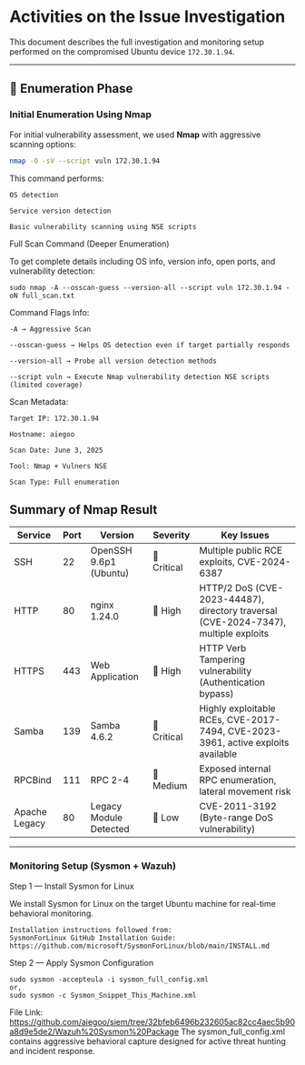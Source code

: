 # Activities on the Issue Investigation

This document describes the full investigation and monitoring setup performed on the compromised Ubuntu device `172.30.1.94`.

---

## 🔎 Enumeration Phase

### Initial Enumeration Using Nmap

For initial vulnerability assessment, we used **Nmap** with aggressive scanning options:

```bash
nmap -O -sV --script vuln 172.30.1.94
```
This command performs:

    OS detection

    Service version detection

    Basic vulnerability scanning using NSE scripts

Full Scan Command (Deeper Enumeration)

To get complete details including OS info, version info, open ports, and vulnerability detection:
```
sudo nmap -A --osscan-guess --version-all --script vuln 172.30.1.94 -oN full_scan.txt
```

Command Flags Info:

    -A → Aggressive Scan

    --osscan-guess → Helps OS detection even if target partially responds

    --version-all → Probe all version detection methods

    --script vuln → Execute Nmap vulnerability detection NSE scripts (limited coverage)

Scan Metadata:

    Target IP: 172.30.1.94

    Hostname: aiegoo

    Scan Date: June 3, 2025

    Tool: Nmap + Vulners NSE

    Scan Type: Full enumeration

##  Summary of Nmap Result

| Service | Port | Version | Severity | Key Issues |
|---------|------|---------|----------|------------|
| SSH | 22 | OpenSSH 9.6p1 (Ubuntu) | 🚨 Critical | Multiple public RCE exploits, CVE-2024-6387 |
| HTTP | 80 | nginx 1.24.0 | 🔶 High | HTTP/2 DoS (CVE-2023-44487), directory traversal (CVE-2024-7347), multiple exploits |
| HTTPS | 443 | Web Application | 🔶 High | HTTP Verb Tampering vulnerability (Authentication bypass) |
| Samba | 139 | Samba 4.6.2 | 🚨 Critical | Highly exploitable RCEs, CVE-2017-7494, CVE-2023-3961, active exploits available |
| RPCBind | 111 | RPC 2-4 | 🔷 Medium | Exposed internal RPC enumeration, lateral movement risk |
| Apache Legacy | 80 | Legacy Module Detected | 🔷 Low | CVE-2011-3192 (Byte-range DoS vulnerability) |

---

### Monitoring Setup (Sysmon + Wazuh)

Step 1 — Install Sysmon for Linux

We install Sysmon for Linux on the target Ubuntu machine for real-time behavioral monitoring.

    Installation instructions followed from:
    SysmonForLinux GitHub Installation Guide: https://github.com/microsoft/SysmonForLinux/blob/main/INSTALL.md

Step 2 — Apply Sysmon Configuration
```
sudo sysmon -accepteula -i sysmon_full_config.xml
or,
sudo sysmon -c Sysmon_Snippet_This_Machine.xml

```
File Link: https://github.com/aiegoo/siem/tree/32bfeb6496b232605ac82cc4aec5b90a8d9e5de2/Wazuh%20Sysmon%20Package
The sysmon_full_config.xml contains aggressive behavioral capture designed for active threat hunting and incident response.

